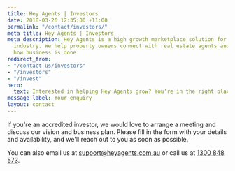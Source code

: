 ```yaml
---
title: Hey Agents | Investors
date: 2018-03-26 12:35:00 +11:00
permalink: "/contact/investors/"
meta title: Hey Agents | Investors
meta description: Hey Agents is a high growth marketplace solution for the real estate
  industry. We help property owners connect with real estate agents and streamline
  how business is done.
redirect_from:
- "/contact-us/investors"
- "/investors"
- "/invest"
hero:
  text: Interested in helping Hey Agents grow? You're in the right place.
message label: Your enquiry
layout: contact
---
```


<p>If you're an accredited investor, we would love to arrange a meeting and discuss our vision and business plan. Please fill in the form with your details and availability, and we'll reach out to you as soon as possible.</p>

<p>You can also email us at <a href="mailto:support@heyagents.com.au">support@heyagents.com.au</a> or call us at <a href="tel: 1300848573">1300 848 573</a>.
